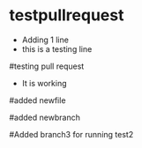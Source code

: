 # testpullrequest

* Adding 1 line
* this is a testing line

#testing pull request
* It is working

#added newfile

#added newbranch

#Added branch3 for running test2